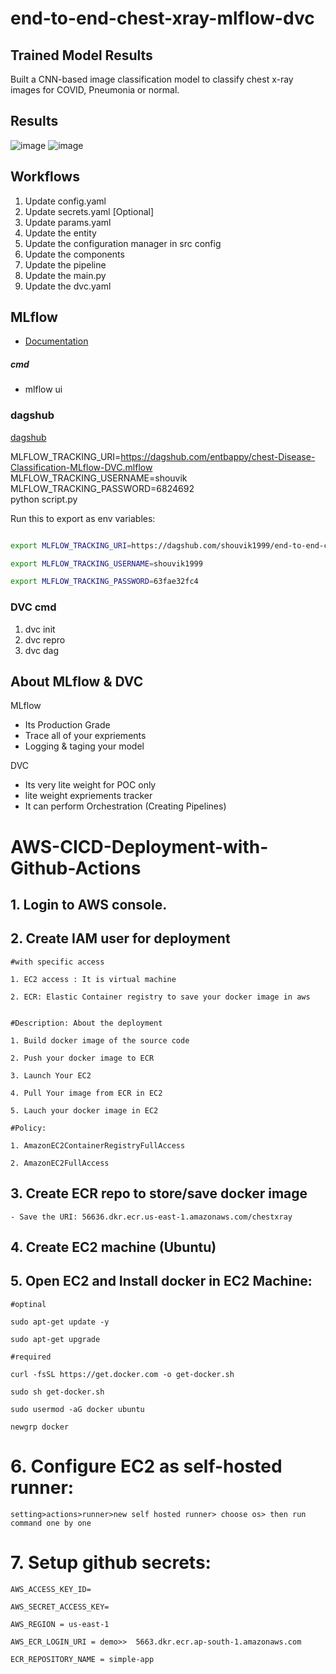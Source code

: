 # end-to-end-chest-xray-mlflow-dvc

## Trained Model Results
Built a CNN-based image classification model to classify chest x-ray images for COVID, Pneumonia or normal. 

## Results 
![image](https://github.com/user-attachments/assets/fccc2aba-fab5-4c6a-9dac-8952613bc912)
![image](https://github.com/user-attachments/assets/7554872c-2538-4235-b018-2be3cb0fdc33)


## Workflows

1. Update config.yaml
2. Update secrets.yaml [Optional]
3. Update params.yaml
4. Update the entity
5. Update the configuration manager in src config
6. Update the components
7. Update the pipeline 
8. Update the main.py
9. Update the dvc.yaml





## MLflow

- [Documentation](https://mlflow.org/docs/latest/index.html)


##### cmd
- mlflow ui

### dagshub
[dagshub](https://dagshub.com/)

MLFLOW_TRACKING_URI=https://dagshub.com/entbappy/chest-Disease-Classification-MLflow-DVC.mlflow \
MLFLOW_TRACKING_USERNAME=shouvik \
MLFLOW_TRACKING_PASSWORD=6824692 \
python script.py

Run this to export as env variables:

```bash

export MLFLOW_TRACKING_URI=https://dagshub.com/shouvik1999/end-to-end-chest-xray-mlflow-dvc.mlflow

export MLFLOW_TRACKING_USERNAME=shouvik1999 

export MLFLOW_TRACKING_PASSWORD=63fae32fc4

```



### DVC cmd

1. dvc init
2. dvc repro
3. dvc dag


## About MLflow & DVC

MLflow

 - Its Production Grade
 - Trace all of your expriements
 - Logging & taging your model


DVC 

 - Its very lite weight for POC only
 - lite weight expriements tracker
 - It can perform Orchestration (Creating Pipelines)



# AWS-CICD-Deployment-with-Github-Actions

## 1. Login to AWS console.

## 2. Create IAM user for deployment

	#with specific access

	1. EC2 access : It is virtual machine

	2. ECR: Elastic Container registry to save your docker image in aws


	#Description: About the deployment

	1. Build docker image of the source code

	2. Push your docker image to ECR

	3. Launch Your EC2 

	4. Pull Your image from ECR in EC2

	5. Lauch your docker image in EC2

	#Policy:

	1. AmazonEC2ContainerRegistryFullAccess

	2. AmazonEC2FullAccess

	
## 3. Create ECR repo to store/save docker image
    - Save the URI: 56636.dkr.ecr.us-east-1.amazonaws.com/chestxray

	
## 4. Create EC2 machine (Ubuntu) 

## 5. Open EC2 and Install docker in EC2 Machine:
	
	
	#optinal

	sudo apt-get update -y

	sudo apt-get upgrade
	
	#required

	curl -fsSL https://get.docker.com -o get-docker.sh

	sudo sh get-docker.sh

	sudo usermod -aG docker ubuntu

	newgrp docker
	
# 6. Configure EC2 as self-hosted runner:
    setting>actions>runner>new self hosted runner> choose os> then run command one by one


# 7. Setup github secrets:

    AWS_ACCESS_KEY_ID=

    AWS_SECRET_ACCESS_KEY=

    AWS_REGION = us-east-1

    AWS_ECR_LOGIN_URI = demo>>  5663.dkr.ecr.ap-south-1.amazonaws.com

    ECR_REPOSITORY_NAME = simple-app
